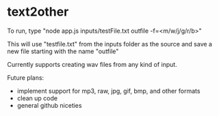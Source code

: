# text2other

To run, type "node app.js inputs/testFile.txt outfile -f=<m/w/j/g/r/b>"

This will use "testfile.txt" from the inputs folder as the source and save a new file starting with the name "outfile"

Currently supports creating wav files from any kind of input.

Future plans:
* implement support for mp3, raw, jpg, gif, bmp, and other formats
* clean up code
* general github niceties

